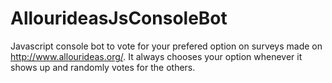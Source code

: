 # AllourideasJsConsoleBot
Javascript console bot to vote for your prefered option on surveys made on http://www.allourideas.org/. It always chooses your option whenever it shows up and randomly votes for the others.
